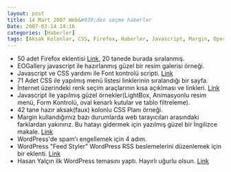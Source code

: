 ```yaml
---
layout: post
title: 14 Mart 2007 Web&#039;den seçme haberler
Date: 2007-03-14 14:16
categories: [Haberler]
tags: [Aksak Kolonlar, CSS, Firefox, Haberler, Javascript, Margin, Opera, renk, spam, WordPress]
---
```


-   50 adet Firefox eklentisi [Link][], 20 tanede burada sıralanmış.
-   EOGallery javascript ile hazırlanmış güzel bir resim galerisi
    örneği.
-   Javascript ve CSS yardımı ile Font kontrolü scripti. [Link][3]
-   71 Adet CSS ile yapılmış menü listesi linklerinin sıralandığı bir
    sayfa.
-   İnternet üzerindeki renk seçim araçlarının kısa açıklması ve
    linkleri. [Link][5]
-   Javascript ile yapılmış güzel örnekler(LightBox, Animasyonlu resim
    menü, Form Kontrolü, oval kenarlı kutular ve tablo filtreleme).
-   42 tane hazır aksak(faux) kolonlu CSS Planı örneği.
-   Margin kullandığımız bazı durumlarda web tarayıcıları arasındaki
    farklardan yakınırız. Bu hatayı gidermek için yazılmış güzel bir
    İngilizce makale. [Link][8]
-   WordPress'de spam'ı engellemek için 4 adım.
-   WordPress "Feed Styler" WordPress RSS
    beslemelerini düzenlemek için bir eklenti. [Link][10]
-   Hasan Yalçın ilk WordPress temasını yaptı. Hayırlı uğurlu olsun.
    [Link][12]


  [Link]: http://www.netmag.co.uk/zine/home/the-top-50-firefox-extensions
  [3]: http://www.lalit.org/lab/fontdetect.php "Link"
  [5]: http://www.drweb.de/weblog/weblog/?p=791 "Link"
  [8]: http://www.search-this.com/2007/03/12/no-margin-for-error/ "Link"
  [10]: http://www.devlounge.net/extras/feed-styler "Link"
  [12]: http://www.hasanyalcin.com/?p=227 "Link"
